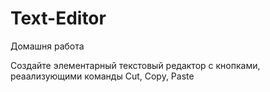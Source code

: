 # Text-Editor

Домашня работа

Создайте элементарный текстовый редактор с кнопками, реаализующими команды Cut, Сopy, Paste
